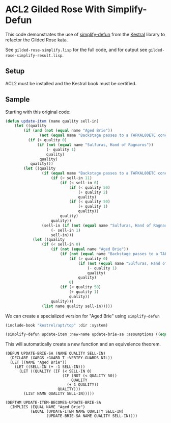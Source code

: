 # ACL2 Gilded Rose With Simplify-Defun

This code demonstrates the use of [simplify-defun](https://www.cs.utexas.edu/~moore/acl2/v8-5/combined-manual/index.html?topic=APT____SIMPLIFY-DEFUN) from the [Kestral](https://www.cs.utexas.edu/~moore/acl2/manuals/current/manual/index-seo.php/ACL2____KESTREL-BOOKS) library to refactor the Gilded Rose kata.

See `gilded-rose-simplify.lisp` for the full code, and for output see `gilded-rose-simplify-result.lisp`.

## Setup

ACL2 must be installed and the Kestral book must be certified.

## Sample

Starting with this original code:

```lisp
(defun update-item (name quality sell-in)
    (let ((quality 
        (if (and (not (equal name "Aged Brie"))
               (not (equal name "Backstage passes to a TAFKAL80ETC concert")))
          (if (> quality 0)
              (if (not (equal name "Sulfuras, Hand of Ragnaros"))
                  (- quality 1)
                  quality)
               quality)
           quality)))
        (let ((quality 
                (if (equal name "Backstage passes to a TAFKAL80ETC concert")
                    (if (< sell-in 11)
                        (if (< sell-in 6)
                            (if (< quality 50)
                                (+ quality 2)
                                quality)
                            (if (< quality 50)
                                (+ quality 1)
                                quality))
                        quality)
                    quality))
                (sell-in (if (not (equal name "Sulfuras, Hand of Ragnaros"))
                    (- sell-in 1)
                    sell-in)))
            (let ((quality 
                (if (< sell-in 0)
                    (if (not (equal name "Aged Brie"))
                        (if (not (equal name "Backstage passes to a TAFKAL80ETC concert"))
                            (if (> quality 0)
                                (if (not (equal name "Sulfuras, Hand of Ragnaros"))
                                    (- quality 1) 
                                    quality)
                                quality)
                            0)
                        (if (< quality 50)
                            (+ quality 1)
                            quality))
                    quality)))
                (list name quality sell-in)))))
```

We can create a specialized version for "Aged Brie" using `simplify-defun`

```lisp
(include-book "kestrel/apt/top" :dir :system)

(simplify-defun update-item :new-name update-brie-sa :assumptions ((equal name "Aged Brie")))
```

This will automatically create a new function and an equivelence theorem.

```
(DEFUN UPDATE-BRIE-SA (NAME QUALITY SELL-IN)
  (DECLARE (XARGS :GUARD T :VERIFY-GUARDS NIL))
  (LET ((NAME "Aged Brie"))
    (LET ((SELL-IN (+ -1 SELL-IN)))
      (LET ((QUALITY (IF (< SELL-IN 0)
                         (IF (NOT (< QUALITY 50))
                             QUALITY
                           (+ 1 QUALITY))
                       QUALITY)))
        (LIST NAME QUALITY SELL-IN)))))

(DEFTHM UPDATE-ITEM-BECOMES-UPDATE-BRIE-SA
  (IMPLIES (EQUAL NAME "Aged Brie")
           (EQUAL (UPDATE-ITEM NAME QUALITY SELL-IN)
                  (UPDATE-BRIE-SA NAME QUALITY SELL-IN))))
```
